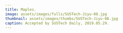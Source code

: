 ```yaml
---
title: Maples.
image: assets/images/fulls/SUSTech-Jiyu-08.jpg
thumbnail: assets/images/thumbs/SUSTech-Jiyu-08.jpg
caption: Accepted by SUSTech Daily, 2019.05.29.
---
```

